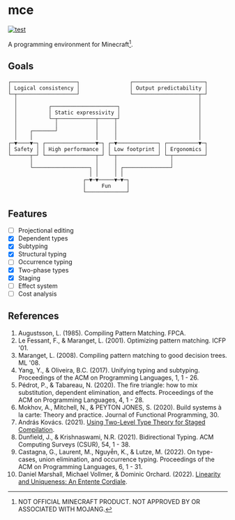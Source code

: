 # mce

[![test](https://github.com/mcenv/mce/actions/workflows/test.yml/badge.svg)](https://github.com/mcenv/mce/actions/workflows/test.yml)

A programming environment for Minecraft[^1].

## Goals

    ┌─────────────────────┐                ┌───────────────────────┐
    │ Logical consistency │                │ Output predictability │
    └─┬───────────────────┘                └─────────────────────┬─┘
      │                                                          │
      │          ┌─────────────────────┐                         │
      │          │ Static expressivity │                         │
      │          └─┬────────────┬─────┬┘                         │
      │            │            │     │                          │
      │    ┌───────┘            │     │                          │
      │    │                    │     │                          │
    ┌─▼────▼─┐ ┌────────────────▼─┐ ┌─▼─────────────┐ ┌──────────▼─┐
    │ Safety │ │ High performance │ │ Low footprint │ │ Ergonomics │
    └──────┬─┘ └────────────────┬─┘ └─┬─────────────┘ └─┬──────────┘
           │                    │     │                 │
           └──────────────────┐ │     │ ┌───────────────┘
                              │ │     │ │
                            ┌─▼─▼─────▼─▼─┐
                            │     Fun     │
                            └─────────────┘

## Features

- [ ] Projectional editing
- [x] Dependent types
- [x] Subtyping
- [x] Structural typing
- [ ] Occurrence typing
- [x] Two-phase types
- [x] Staging
- [ ] Effect system
- [ ] Cost analysis

## References

1. Augustsson, L. (1985). Compiling Pattern Matching. FPCA.
2. Le Fessant, F., & Maranget, L. (2001). Optimizing pattern matching. ICFP '01.
3. Maranget, L. (2008). Compiling pattern matching to good decision trees. ML '08.
4. Yang, Y., & Oliveira, B.C. (2017). Unifying typing and subtyping. Proceedings of the ACM on Programming Languages, 1, 1 - 26.
5. Pédrot, P., & Tabareau, N. (2020). The fire triangle: how to mix substitution, dependent elimination, and effects. Proceedings of the ACM on Programming Languages, 4, 1 - 28.
6. Mokhov, A., Mitchell, N., & PEYTON JONES, S. (2020). Build systems à la carte: Theory and practice. Journal of Functional Programming, 30.
7. András Kovács. (2021). [Using Two-Level Type Theory for Staged Compilation](https://github.com/AndrasKovacs/staged/blob/main/types2021/abstract.pdf).
8. Dunfield, J., & Krishnaswami, N.R. (2021). Bidirectional Typing. ACM Computing Surveys (CSUR), 54, 1 - 38.
9. Castagna, G., Laurent, M., Nguyễn, K., & Lutze, M. (2022). On type-cases, union elimination, and occurrence typing. Proceedings of the ACM on Programming Languages, 6, 1 - 31.
10. Daniel Marshall, Michael Vollmer, & Dominic Orchard. (2022). [Linearity and Uniqueness: An Entente Cordiale](https://starsandspira.ls/docs/esop22-draft.pdf).

[^1]: NOT OFFICIAL MINECRAFT PRODUCT. NOT APPROVED BY OR ASSOCIATED WITH MOJANG.
